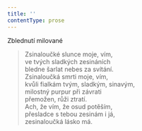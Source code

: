 ```yaml
---
title: ''
contentType: prose
---
```


Zblednutí milované

> Zsinaloučké slunce moje, vím,  
> ve tvých sladkých zesináních  
> bledne šarlat nebes za svítání.  
> Zsinaloučká smrti moje, vím,  
> kvůli fialkám tvým, sladkým, sinavým,  
> milostný purpur při závrati  
> přemožen, růži ztratí.  
> Ach, že vím, že osud potěším,  
> přesladce s tebou zesinám i já,  
> zesinaloučká lásko má.
